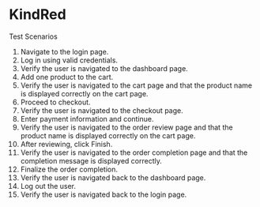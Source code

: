 # KindRed
Test Scenarios

1. Navigate to the login page.
2. Log in using valid credentials.
3. Verify the user is navigated to the dashboard page.
4. Add one product to the cart.
5. Verify the user is navigated to the cart page and that the product name is displayed correctly on the cart page.
6. Proceed to checkout.
7. Verify the user is navigated to the checkout page.
8. Enter payment information and continue.
9. Verify the user is navigated to the order review page and that the product name is displayed correctly on the cart page.
10. After reviewing, click Finish.
11. Verify the user is navigated to the order completion page and that the completion message is displayed correctly.
12. Finalize the order completion.
13. Verify the user is navigated back to the dashboard page.
14. Log out the user.
15. Verify the user is navigated back to the login page.

